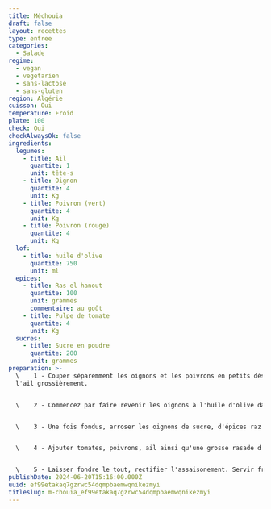 ```yaml
---
title: Méchouia
draft: false
layout: recettes
type: entree
categories:
  - Salade
regime:
  - vegan
  - vegetarien
  - sans-lactose
  - sans-gluten
region: Algérie
cuisson: Oui
temperature: Froid
plate: 100
check: Oui
checkAlwaysOk: false
ingredients:
  legumes:
    - title: Ail
      quantite: 1
      unit: tête·s
    - title: Oignon
      quantite: 4
      unit: Kg
    - title: Poivron (vert)
      quantite: 4
      unit: Kg
    - title: Poivron (rouge)
      quantite: 4
      unit: Kg
  lof:
    - title: huile d'olive
      quantite: 750
      unit: ml
  epices:
    - title: Ras el hanout
      quantite: 100
      unit: grammes
      commentaire: au goût
    - title: Pulpe de tomate
      quantite: 4
      unit: Kg
  sucres:
    - title: Sucre en poudre
      quantite: 200
      unit: grammes
preparation: >-
  \    1 - Couper séparemment les oignons et les poivrons en petits dès. Hacher
  l'ail grossièrement.


  \    2 - Commencez par faire revenir les oignons à l'huile d'olive dans un grand wok.


  \    3 - Une fois fondus, arroser les oignons de sucre, d'épices raz el hanout et de poivre. Laissez tranquillement caraméliser.


  \    4 - Ajouter tomates, poivrons, ail ainsi qu'une grosse rasade d'huile. Saler.


  \    5 - Laisser fondre le tout, rectifier l'assaisonement. Servir froid.
publishDate: 2024-06-20T15:16:00.000Z
uuid: ef99etakaq7gzrwc54dqmpbaemwqnikezmyi
titleslug: m-chouia_ef99etakaq7gzrwc54dqmpbaemwqnikezmyi
---
```

